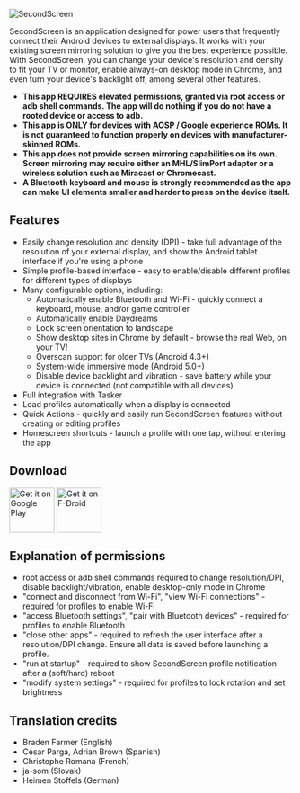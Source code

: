 ![SecondScreen](http://i.imgur.com/EkYuo7A.png "SecondScreen")

SecondScreen is an application designed for power users that frequently connect their Android devices to external displays. It works with your existing screen mirroring solution to give you the best experience possible. With SecondScreen, you can change your device's resolution and density to fit your TV or monitor, enable always-on desktop mode in Chrome, and even turn your device's backlight off, among several other features.

* **This app REQUIRES elevated permissions, granted via root access or adb shell commands. The app will do nothing if you do not have a rooted device or access to adb.**
* **This app is ONLY for devices with AOSP / Google experience ROMs. It is not guaranteed to function properly on devices with manufacturer-skinned ROMs.**
* **This app does not provide screen mirroring capabilities on its own. Screen mirroring may require either an MHL/SlimPort adapter or a wireless solution such as Miracast or Chromecast.**
* **A Bluetooth keyboard and mouse is strongly recommended as the app can make UI elements smaller and harder to press on the device itself.**

## Features
* Easily change resolution and density (DPI) - take full advantage of the resolution of your external display, and show the Android tablet interface if you're using a phone
* Simple profile-based interface - easy to enable/disable different profiles for different types of displays
* Many configurable options, including:
    * Automatically enable Bluetooth and Wi-Fi - quickly connect a keyboard, mouse, and/or game controller
    * Automatically enable Daydreams
    * Lock screen orientation to landscape
    * Show desktop sites in Chrome by default - browse the real Web, on your TV!
    * Overscan support for older TVs (Android 4.3+)
    * System-wide immersive mode (Android 5.0+)
    * Disable device backlight and vibration - save battery while your device is connected (not compatible with all devices)
* Full integration with Tasker
* Load profiles automatically when a display is connected
* Quick Actions - quickly and easily run SecondScreen features without creating or editing profiles
* Homescreen shortcuts - launch a profile with one tap, without entering the app

## Download
[<img src="https://play.google.com/intl/en_us/badges/images/generic/en_badge_web_generic.png"
      alt="Get it on Google Play"
      height="80"
      align="middle">](https://play.google.com/store/apps/details?id=com.farmerbb.secondscreen.free)
[<img src="https://fdroid.gitlab.io/artwork/badge/get-it-on.png"
      alt="Get it on F-Droid"
      height="80"
      align="middle">](https://f-droid.org/packages/com.farmerbb.secondscreen.free/)

## Explanation of permissions
* root access or adb shell commands required to change resolution/DPI, disable backlight/vibration, enable desktop-only mode in Chrome
* "connect and disconnect from Wi-Fi", "view Wi-Fi connections" - required for profiles to enable Wi-Fi
* "access Bluetooth settings", "pair with Bluetooth devices" - required for profiles to enable Bluetooth
* "close other apps" - required to refresh the user interface after a resolution/DPI change. Ensure all data is saved before launching a profile.
* "run at startup" - required to show SecondScreen profile notification after a (soft/hard) reboot
* "modify system settings" - required for profiles to lock rotation and set brightness

## Translation credits
* Braden Farmer (English)
* César Parga, Adrian Brown (Spanish)
* Christophe Romana (French)
* ja-som (Slovak)
* Heimen Stoffels (German)
